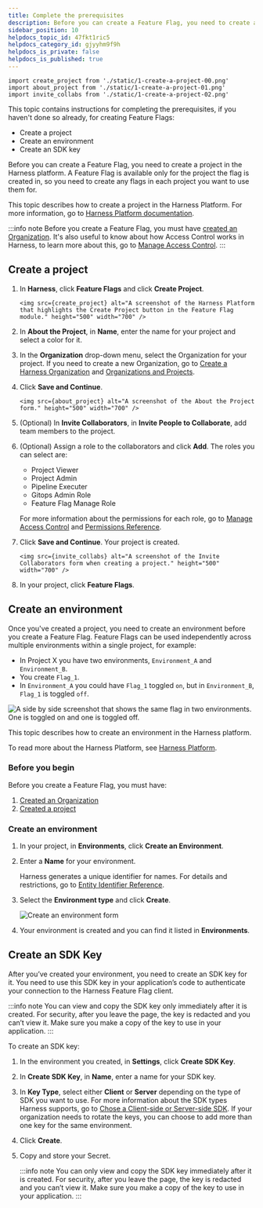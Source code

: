```yaml
---
title: Complete the prerequisites
description: Before you can create a Feature Flag, you need to create a Project in the Harness platform. A Feature Flag is available only for the Project the Flag is created in, so you need to create any Flags in…
sidebar_position: 10
helpdocs_topic_id: 47fkt1ric5
helpdocs_category_id: gjyyhm9f9h
helpdocs_is_private: false
helpdocs_is_published: true
---
```


```mdx-code-block
import create_project from './static/1-create-a-project-00.png'
import about_project from './static/1-create-a-project-01.png'
import invite_collabs from './static/1-create-a-project-02.png'
```
This topic contains instructions for completing the prerequisites, if you haven't done so already, for creating Feature Flags:

* Create a project
* Create an environment
* Create an SDK key

Before you can create a Feature Flag, you need to create a project in the Harness platform. A Feature Flag is available only for the project the flag is created in, so you need to create any flags in each project you want to use them for.

This topic describes how to create a project in the Harness Platform. For more information, go to [Harness Platform documentation](/docs/platform).

:::info note
Before you create a Feature Flag, you must have [created an Organization](/docs/platform/organizations-and-projects/create-an-organization). It's also useful to know about how Access Control works in Harness, to learn more about this, go to [Manage Access Control](/docs/feature-flags/get-started/ff-security-compliance/manage-access-control).
:::

## Create a project

1. In **Harness**, click **Feature Flags** and click **Create Project**.

	```mdx-code-block
	<img src={create_project} alt="A screenshot of the Harness Platform that highlights the Create Project button in the Feature Flag module." height="500" width="700" />
	```

1. In **About the Project**, in **Name**, enter the name for your project and select a color for it.
2. In the **Organization** drop-down menu, select the Organization for your project. If you need to create a new Organization, go to [Create a Harness Organization](/docs/platform/organizations-and-projects/create-an-organization#create-a-harness-org) and [Organizations and Projects](/docs/platform/organizations-and-projects/projects-and-organizations).
3. Click **Save and Continue**.

	```mdx-code-block
	<img src={about_project} alt="A screenshot of the About the Project form." height="500" width="700" />
	```

1. (Optional) In **Invite Collaborators**, in **Invite People to Collaborate**, add team members to the project.
2. (Optional) Assign a role to the collaborators and click **Add**. The roles you can select are:
	* Project Viewer
	* Project Admin
	* Pipeline Executer
	* Gitops Admin Role
	* Feature Flag Manage Role

	For more information about the permissions for each role, go to [Manage Access Control](/docs/feature-flags/get-started/ff-security-compliance/manage-access-control) and [Permissions Reference](/docs/platform/role-based-access-control/permissions-reference).

3. Click **Save and Continue**. Your project is created.

	```mdx-code-block
	<img src={invite_collabs} alt="A screenshot of the Invite Collaborators form when creating a project." height="500" width="700" />
	```

4. In your project, click **Feature Flags**.

## Create an environment 

Once you've created a project, you need to create an environment before you create a Feature Flag. Feature Flags can be used independently across multiple environments within a single project, for example:

* In Project X you have two environments, `Environment_A` and `Environment_B`.
* You create `Flag_1`.
* In `Environment_A` you could have `Flag_1` toggled `on`, but in `Environment_B`, `Flag_1` is toggled `off`.

![A side by side screenshot that shows the same flag in two environments. One is toggled on and one is toggled off.](./static/2-create-an-environment-03.png) 

This topic describes how to create an environment in the Harness platform. 

To read more about the Harness Platform, see [Harness Platform](/docs/platform).

### Before you begin

Before you create a Feature Flag, you must have:

1. [Created an Organization](/docs/platform/organizations-and-projects/create-an-organization)
1. [Created a project](#create-a-project)

### Create an environment

1. In your project, in **Environments**, click **Create an Environment**.
1. Enter a **Name** for your environment.

    Harness generates a unique identifier for names. For details and restrictions, go to [Entity Identifier Reference](/docs/platform/references/entity-identifier-reference).

1. Select the **Environment type** and click **Create**.

    ![Create an environment form](./static/2-create-an-environment-04.png)

1. Your environment is created and you can find it listed in **Environments**.


## Create an SDK Key

After you’ve created your environment, you need to create an SDK key for it. You need to use this SDK key in your application’s code to authenticate your connection to the Harness Feature Flag client. 

:::info note
 You can view and copy the SDK key only immediately after it is created. For security, after you leave the page, the key is redacted and you can’t view it. Make sure you make a copy of the key to use in your application.
:::

To create an SDK key:

1. In the environment you created, in **Settings**, click **Create SDK Key**.
2. In **Create SDK Key**, in **Name**, enter a name for your SDK key.
3. In **Key Type**, select either **Client** or **Server** depending on the type of SDK you want to use. For more information about the SDK types Harness supports, go to [Chose a Client-side or Server-side SDK](/docs/feature-flags/ff-sdks/sdk-overview/client-side-and-server-side-sdks). If your organization needs to rotate the keys, you can choose to add more than one key for the same environment.
4. Click **Create**.
5. Copy and store your Secret.

    :::info note
     You can only view and copy the SDK key immediately after it is created. For security, after you leave the page, the key is redacted and you can’t view it. Make sure you make a copy of the key to use in your application.
    :::



